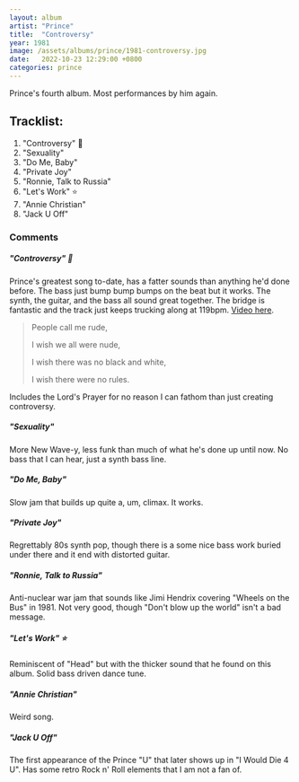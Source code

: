 ```yaml
---
layout: album
artist: "Prince"
title:  "Controversy"
year: 1981
image: /assets/albums/prince/1981-controversy.jpg
date:   2022-10-23 12:29:00 +0800
categories: prince
---
```

Prince's fourth album. Most performances by him again.

## Tracklist:

1.	"Controversy" 💎
2.	"Sexuality"
3.	"Do Me, Baby"
4.	"Private Joy"
5.	"Ronnie, Talk to Russia"
6.	"Let's Work" ⭐️
7.	"Annie Christian"
8.	"Jack U Off"

### Comments

##### "Controversy" 💎

Prince's greatest song to-date, has a fatter sounds than anything he'd done before. The bass just bump bump bumps on the beat but it works. The synth, the guitar, and the bass all sound great together. The bridge is fantastic and the track just keeps trucking along at 119bpm. [Video here](https://www.youtube.com/watch?v=4gazNwzC4H0&list=PLrwXzbX3SWnu1H2yesZA0-28anAKGK6ZE&index=26).

> People call me rude,
>
> I wish we all were nude,
>
> I wish there was no black and white,
>
> I wish there were no rules.

Includes the Lord's Prayer for no reason I can fathom than just creating controversy.

##### "Sexuality"

More New Wave-y, less funk than much of what he's done up until now. No bass that I can hear, just a synth bass line.

##### "Do Me, Baby"

Slow jam that builds up quite a, um, climax. It works.

##### "Private Joy"

Regrettably 80s synth pop, though there is a some nice bass work buried under there and it end with distorted guitar.

##### "Ronnie, Talk to Russia"

Anti-nuclear war jam that sounds like Jimi Hendrix covering "Wheels on the Bus" in 1981. Not very good, though "Don't blow up the world" isn't a bad message.

##### "Let's Work" ⭐️

Reminiscent of "Head" but with the thicker sound that he found on this album. Solid bass driven dance tune.

##### "Annie Christian"

Weird song.

##### "Jack U Off"

The first appearance of the Prince "U" that later shows up in "I Would Die 4 U". Has some retro Rock n' Roll elements that I am not a fan of.